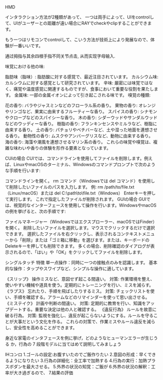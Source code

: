 


HMD

インタラクション方法が2種類があって、
一つは両手によって、UIをcontrolして、UIがユーザーとの距離が遠い場合にRAYでcheckやclipすることができます。

もう一つはリモコンでcontrolして、こいう方法が技術上により発展なので、体験が一番いいです。


通过拇指与其余四根手指不同关节点击, 从而实现字母输入.




味覚における他の味:

脂肪味（脂味）: 脂肪酸に対する感覚で、最近注目されています。
カルシウム味: カルシウムに対する感覚として研究されています。
辛味: 厳密には味覚ではなく、痛覚や温度感覚に関連するものですが、食事において重要な役割を果たします。
金属味: 一部の金属イオンによって引き起こされる味です。
嗅覚の種類:

花の香り: バラやジャスミンなどのフローラル系の香り。
果物の香り: オレンジやリンゴなど、果実に由来するフルーティーな香り。
スパイスの香り: シナモンやクローブなどのスパイシーな香り。
木の香り: シダーウッドやサンダルウッドなどのウッディーな香り。
樹脂の香り: フランキンセンスやミルラなど、樹脂に由来する香り。
土の香り: パチョリやベチバーなど、土や湿った地面を連想させる香り。
動物性の香り: ムスクやアンバーグリスなど、動物に由来する香り。
海の香り: 海藻や潮風を連想させるマリン系の香り。
これらの味覚や嗅覚は、複雑な味わいや香りの体験を形作る要素となっています。



CUIの場合
CUIでは、コマンドラインを使用してファイルを削除します。例えば、LinuxやmacOSのターミナル、Windowsのコマンドプロンプトで次のような手順を行います:

コマンドラインを開く。
rm コマンド（Windowsでは del コマンド）を使用して削除したいファイルのパスを入力します。
例: rm /path/to/file.txt （Linux/macOS）または del C:\path\to\file.txt（Windows）
Enterキーを押して実行します。 これで指定したファイルが削除されます。
GUIの場合
GUIでは、視覚的なインターフェースを使用して操作を行います。WindowsやmacOSの例を挙げると、次の手順です:

ファイルマネージャー（Windowsではエクスプローラー、macOSではFinder）を開く。
削除したいファイルを選択します。マウスでクリックするだけで選択できます。
選択したファイルを右クリックし、表示されるコンテキストメニューから「削除」または「ゴミ箱に移動」を選びます。または、キーボードのDeleteキーを押しても削除できます。
多くの場合、削除確認のダイアログが表示されるので、「はい」や「OK」をクリックしてファイルを削除します。




シングルタッチ
特徴
単一点操作：同時に一つの接触点のみを認識します。
基本的な操作：タップやスワイプなど、シンプルな操作に適しています。






《スリップ》
操作ミスなど、意図せず起こる間違い。
対策: 作業環境を整え、使いやすい機械や道具を使う。定期的にトレーニングを行い、ミスを減らす。
《ラプス》
忘れたり、手順を飛ばしたりするミス。
対策: チェックリストを使い、手順を確認する。アラームなどのリマインダーを使って思い出させる。
《ミステイク》
計画や判断の間違い。
対策: 定期的に教育を行い、知識をアップデートする。重要な決定は他の人と確認する。
《違反行為》
ルールを故意に破る行為。
対策: 監視を強化し、違反が起こらないようにする。ルールを守ることが大事だという文化を作る。
これらの対策で、作業ミスやルール違反を減らし、安全性を高めることができます。



身近な家電のインタフェースを例に挙げ，どのようなヒューマンエラーが生じうる か，行為の 7 段階モデルに当てはめて説明してみましょう


IHコンロ
1.ゴールの設定:お腹すいたのでご飯作りたい
2.意図の形成：早くできるようになりたい
3.行為の詳細化：全工率で加熱する
4.行為の実行：加熱プラスボダンを最大させる。
5.外界の状況の知覚：ご飯が
6.外界の状況の解釈：工率が大き過ぎるので、
7.結果の評価



